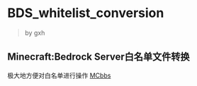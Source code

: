 # BDS_whitelist_conversion
> by gxh
## Minecraft:Bedrock Server白名单文件转换
极大地方便对白名单进行操作
[MCbbs](http://www.mcbbs.net/)
